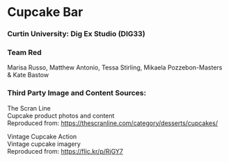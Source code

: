 # Cupcake Bar

### Curtin University: Dig Ex Studio (DIG33)

### Team Red
Marisa Russo, Matthew Antonio, Tessa Stirling, Mikaela Pozzebon-Masters & Kate Bastow


### Third Party Image and Content Sources:
The Scran Line<br>
Cupcake product photos and content<br>
Reproduced from: https://thescranline.com/category/desserts/cupcakes/

Vintage Cupcake Action<br>
Vintage cupcake imagery<br>
Reproduced from: https://flic.kr/p/RjGY7